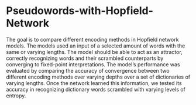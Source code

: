 # Pseudowords-with-Hopfield-Network

The goal is to compare different encoding methods in Hopfield network models. The models used an input of a selected amount of words with the same or varying lengths. The model should be able to act as an attractor, correctly recognizing words and their scrambled counterparts by converging to fixed-point interpretations. The model’s performance was evaluated by comparing the accuracy of convergence between two different encoding methods over varying depths over a set of dictionaries of varying lengths. Once the network learned this information, we tested its accuracy in recognizing dictionary words scrambled with varying levels of entropy. 
